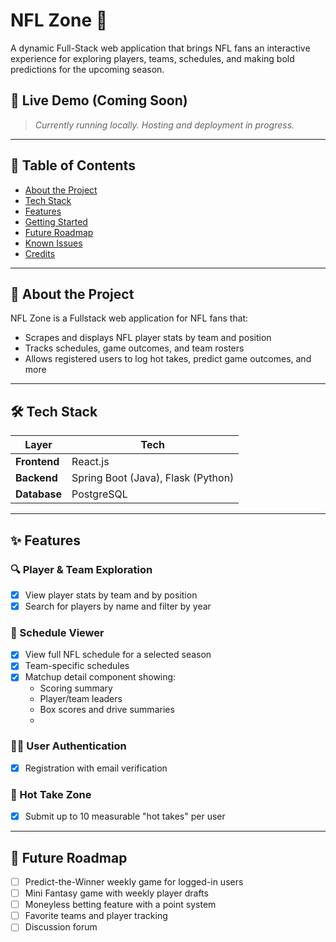 # NFL Zone 🏈  
A dynamic Full-Stack web application that brings NFL fans an interactive experience for exploring players, teams, schedules, and making bold predictions for the upcoming season.

## 🌟 Live Demo (Coming Soon)
> _Currently running locally. Hosting and deployment in progress._

---

## 📌 Table of Contents
- [About the Project](#about-the-project)
- [Tech Stack](#tech-stack)
- [Features](#features)
- [Getting Started](#getting-started)
- [Future Roadmap](#future-roadmap)
- [Known Issues](#known-issues)
- [Credits](#credits)

---

## 📖 About the Project
NFL Zone is a Fullstack web application for NFL fans that:
- Scrapes and displays NFL player stats by team and position
- Tracks schedules, game outcomes, and team rosters
- Allows registered users to log hot takes, predict game outcomes, and more

---

## 🛠️ Tech Stack

| Layer        | Tech                                           |
|--------------|------------------------------------------------|
| **Frontend** | React.js                                       |
| **Backend**  | Spring Boot (Java), Flask (Python)             |
| **Database** | PostgreSQL                                     |

---

## ✨ Features

### 🔍 Player & Team Exploration
- [x] View player stats by team and by position
- [x] Search for players by name and filter by year

### 📅 Schedule Viewer
- [x] View full NFL schedule for a selected season
- [x] Team-specific schedules
- [x] Matchup detail component showing:
  - Scoring summary
  - Player/team leaders
  - Box scores and drive summaries
  - 
### 🧑‍💻 User Authentication
- [x] Registration with email verification

### 🧠 Hot Take Zone
- [x] Submit up to 10 measurable "hot takes" per user


---

## 🔮 Future Roadmap
- [ ] Predict-the-Winner weekly game for logged-in users
- [ ] Mini Fantasy game with weekly player drafts
- [ ] Moneyless betting feature with a point system
- [ ] Favorite teams and player tracking
- [ ] Discussion forum 
